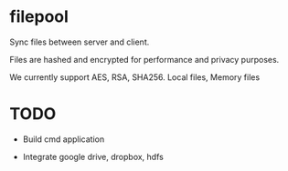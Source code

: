 # filepool

Sync files between server and client.

Files are hashed and encrypted for performance and privacy purposes.

We currently support AES, RSA, SHA256. Local files, Memory files

# TODO

- Build cmd application

- Integrate google drive, dropbox, hdfs
